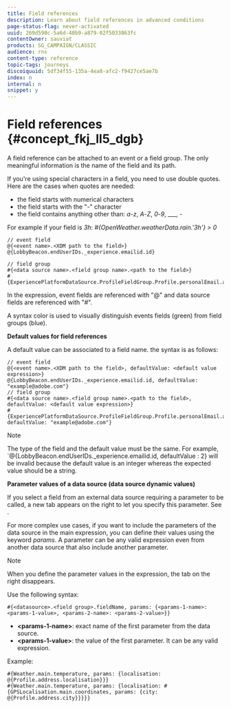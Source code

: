 ```yaml
---
title: Field references
description: Learn about field references in advanced conditions
page-status-flag: never-activated
uuid: 269d590c-5a6d-40b9-a879-02f5033863fc
contentOwner: sauviat
products: SG_CAMPAIGN/CLASSIC
audience: rns
content-type: reference
topic-tags: journeys
discoiquuid: 5df34f55-135a-4ea8-afc2-f9427ce5ae7b
index: n
internal: n
snippet: y
---
```



# Field references {#concept_fkj_ll5_dgb}

A field reference can be attached to an event or a field group. The only meaningful information is the name of the field and its path. 

If you're using special characters in a field, you need to use double quotes. Here are the cases when quotes are needed:

* the field starts with numerical characters
* the field starts with the "-" character
* the field contains anything other than: _a_-_z_, _A_-_Z_, _0_-_9_, ___, _-_

For example if your field is _3h_: _#{OpenWeather.weatherData.rain.'3h'} > 0_

```
// event field
@{<event name>.<XDM path to the field>}
@{LobbyBeacon.endUserIDs._experience.emailid.id}

// field group
#{<data source name>.<field group name>.<path to the field>}
#{ExperiencePlatformDataSource.ProfileFieldGroup.Profile.personalEmail.address}
```

In the expression, event fields are referenced with "@" and data source fields are referenced with "#".

A syntax color is used to visually distinguish events fields (green) from field groups (blue).

**Default values for field references**

A default value can be associated to a field name. the syntax is as follows:

```
// event field
@{<event name>.<XDM path to the field>, defaultValue: <default value expression>}
@{LobbyBeacon.endUserIDs._experience.emailid.id, defaultValue: "example@adobe.com"}
// field group
#{<data source name>.<field group name>.<path to the field>, defaultValue: <default value expression>}
#{ExperiencePlatformDataSource.ProfileFieldGroup.Profile.personalEmail.address, defaultValue: "example@adobe.com"}
```

>[!NOTE]
>
>The type of the field and the default value must be the same. For example, `@{LobbyBeacon.endUserIDs._experience.emailid.id, defaultValue : 2} will be invalid because the default value is an integer whereas the expected value should be a string.

**Parameter values of a data source (data source dynamic values)**

If you select a field from an external data source requiring a parameter to be called, a new tab appears on the right to let you specify this parameter. See [](../expression/expressionadvanced.md#concept_uyj_trt_52b).

For more complex use cases, if you want to include the parameters of the data source in the main expression, you can define their values using the keyword _params_. A parameter can be any valid expression even from another data source that also include another parameter.

>[!NOTE]
>
>When you define the parameter values in the expression, the tab on the right disappears.

Use the following syntax:

```
#{<datasource>.<field group>.fieldName, params: {<params-1-name>: <params-1-value>, <params-2-name>: <params-2-value>}}
```

* **&lt;params-1-name>**: exact name of the first parameter from the data source.
* **&lt;params-1-value>**: the value of the first parameter. It can be any valid expression.

Example:

```
#{Weather.main.temperature, params: {localisation: @{Profile.address.localisation}}}
#{Weather.main.temperature, params: {localisation: #{GPSLocalisation.main.coordinates, params: {city: @{Profile.address.city}}}}}
```
